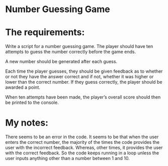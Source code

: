 # Number Guessing Game

# The requirements:

Write a script for a number guessing game. The player should have ten 
attempts to guess the number correctly before the game ends. 

A new number should be generated after each guess. 

Each time the player guesses, they should be given feedback as to whether 
or not they have the answer correct and if not, whether it was higher or lower 
than the correct number. If they guess correctly, the player should be 
awarded a point. 

When ten attempts have been made, the player’s overall score should then 
be printed to the console.

# My notes:

There seems to be an error in the code. It seems to be that when the user enters the correct number, the majority of the times the code provides the user with the incorrect feedback. Whereas, other times, it provides the user with the correct feedback. So the code keeps running in a loop unless the user inputs anything other than a number between 1 and 10.
